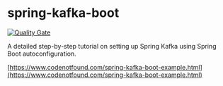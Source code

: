 # spring-kafka-boot

[![Quality Gate](https://sonarqube.com/api/badges/gate?key=com.codenotfound:spring-kafka-boot)](https://sonarqube.com/dashboard/index/com.codenotfound:spring-kafka-boot)

A detailed step-by-step tutorial on setting up Spring Kafka using Spring Boot autoconfiguration.

[https://www.codenotfound.com/spring-kafka-boot-example.html](https://www.codenotfound.com/spring-kafka-boot-example.html)
